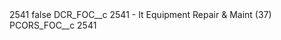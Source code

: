 <?xml version="1.0" encoding="UTF-8"?>
<CustomMetadata xmlns="http://soap.sforce.com/2006/04/metadata" xmlns:xsi="http://www.w3.org/2001/XMLSchema-instance" xmlns:xsd="http://www.w3.org/2001/XMLSchema">
    <label>2541</label>
    <protected>false</protected>
    <values>
        <field>DCR_FOC__c</field>
        <value xsi:type="xsd:string">2541 - It Equipment Repair &amp; Maint (37)</value>
    </values>
    <values>
        <field>PCORS_FOC__c</field>
        <value xsi:type="xsd:string">2541</value>
    </values>
</CustomMetadata>
